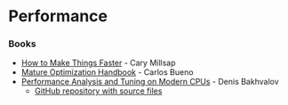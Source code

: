 # Performance

### Books

* [How to Make Things Faster](https://method-r.com/books/faster/) - Cary Millsap
* [Mature Optimization Handbook](https://carlos.bueno.org/optimization/mature-optimization.pdf) - Carlos Bueno
* [Performance Analysis and Tuning on Modern CPUs](https://book.easyperf.net/perf\_book) - Denis Bakhvalov
  * [GitHub repository with source files](https://github.com/dendibakh/perf-book)
